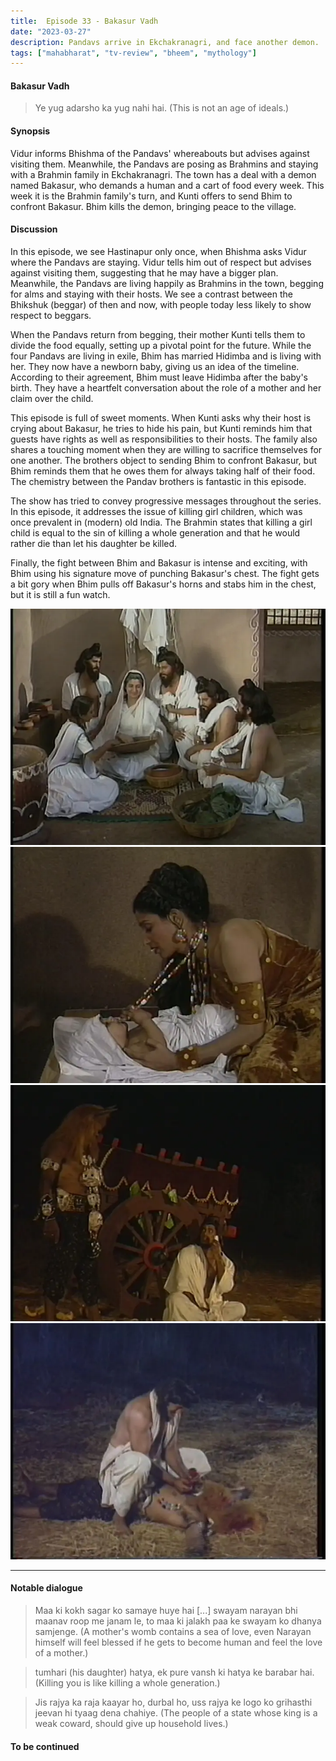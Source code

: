 ```yaml
---
title:  Episode 33 - Bakasur Vadh
date: "2023-03-27"
description: Pandavs arrive in Ekchakranagri, and face another demon.
tags: ["mahabharat", "tv-review", "bheem", "mythology"]
---
```

#### Bakasur Vadh
> Ye yug adarsho ka yug nahi hai. (This is not an age of ideals.)

#### Synopsis 
Vidur informs Bhishma of the Pandavs' whereabouts but advises against visiting
them. Meanwhile, the Pandavs are posing as Brahmins and staying with a Brahmin
family in Ekchakranagri. The town has a deal with a demon named Bakasur, who
demands a human and a cart of food every week. This week it is the Brahmin
family's turn, and Kunti offers to send Bhim to confront Bakasur. Bhim kills the
demon, bringing peace to the village.

#### Discussion 
In this episode, we see Hastinapur only once, when Bhishma asks Vidur where the
Pandavs are staying. Vidur tells him out of respect but advises against
visiting them, suggesting that he may have a bigger plan. Meanwhile, the
Pandavs are living happily as Brahmins in the town, begging for alms and
staying with their hosts. We see a contrast between the Bhikshuk (beggar) of
then and now, with people today less likely to show respect to beggars.

When the Pandavs return from begging, their mother Kunti tells them to divide
the food equally, setting up a pivotal point for the future. While the four
Pandavs are living in exile, Bhim has married Hidimba and is living with her.
They now have a newborn baby, giving us an idea of the timeline. According to
their agreement, Bhim must leave Hidimba after the baby's birth. They have a
heartfelt conversation about the role of a mother and her claim over the child.

This episode is full of sweet moments. When Kunti asks why their host is crying
about Bakasur, he tries to hide his pain, but Kunti reminds him that guests
have rights as well as responsibilities to their hosts. The family also shares
a touching moment when they are willing to sacrifice themselves for one
another. The brothers object to sending Bhim to confront Bakasur, but Bhim
reminds them that he owes them for always taking half of their food. The
chemistry between the Pandav brothers is fantastic in this episode.

The show has tried to convey progressive messages throughout the series. In
this episode, it addresses the issue of killing girl children, which was once
prevalent in (modern) old India. The Brahmin states that killing a girl child is equal to
the sin of killing a whole generation and that he would rather die than let his
daughter be killed.

Finally, the fight between Bhim and Bakasur is intense and exciting, with Bhim
using his signature move of punching Bakasur's chest. The fight gets a bit
gory when Bhim pulls off Bakasur's horns and stabs him in the chest, but it is
still a fun watch.

![](../../assets/mahabharat/ep_33_1.webp)
![](../../assets/mahabharat/ep_33_2.webp)
![](../../assets/mahabharat/ep_33_3.webp)
![](../../assets/mahabharat/ep_33_4.webp)

-------------------------
#### Notable dialogue

> Maa ki kokh sagar ko samaye huye hai [...] swayam narayan bhi maanav roop me
> janam le, to maa ki jalakh paa ke swayam ko dhanya samjenge.
> (A mother's womb contains a sea of love, even Narayan himself will feel blessed if he gets to become human and feel the love of a mother.)

<!--- --->

>tumhari (his daughter) hatya, ek pure vansh ki hatya ke barabar hai.
(Killing you is like killing a whole generation.)

<!--- --->

>Jis rajya ka raja kaayar ho, durbal ho, uss rajya ke logo ko grihasthi jeevan
>hi tyaag dena chahiye.
>(The people of a state whose king is a weak coward, should give up household
lives.)
<!--- --->

#### To be continued

